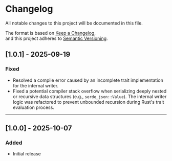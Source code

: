 # Changelog

All notable changes to this project will be documented in this file.

The format is based on [Keep a Changelog](https://keepachangelog.com/en/1.1.0/),  
and this project adheres to [Semantic Versioning](https://semver.org/spec/v2.0.0.html).

## [1.0.1] - 2025-09-19

### Fixed
- Resolved a compile error caused by an incomplete trait implementation for the internal writer.
- Fixed a potential compiler stack overflow when serializing deeply nested or recursive data structures (e.g., `serde_json::Value`). The internal writer logic was refactored to prevent unbounded recursion during Rust's trait evaluation process.

---

## \[1.0.0] - 2025-10-07

### Added

* Initial release